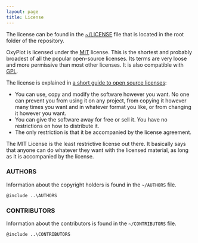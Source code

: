 ```yaml
---
layout: page
title: License
---
```


The license can be found in the [~/LICENSE][license] file that is located in the root folder of the repository.

OxyPlot is licensed under the [MIT][mit] license. This is the shortest and probably broadest of all the popular open-source licenses. Its terms are very loose and more permissive than most other licenses. It is also compatible with [GPL][gpl].

The license is explained in [a short guide to open source licenses][guide]:

- You can use, copy and modify the software however you want. No one can prevent you from using it on any project, from copying it however many times you want and in whatever format you like, or from changing it however you want.
- You can give the software away for free or sell it. You have no restrictions on how to distribute it.
- The only restriction is that it be accompanied by the license agreement.

The MIT License is the least restrictive license out there. It basically says that anyone can do whatever they want with the licensed material, as long as it is accompanied by the license.

### AUTHORS

Information about the copyright holders is found in the `~/AUTHORS` file. 

```
@include ..\AUTHORS
```

### CONTRIBUTORS

Information about the contributors is found in the `~/CONTRIBUTORS` file. 

```
@include ..\CONTRIBUTORS
```

[license]: https://raw.githubusercontent.com/oxyplot/oxyplot/master/LICENSE
[guide]: http://www.smashingmagazine.com/2010/03/24/a-short-guide-to-open-source-and-similar-licenses/
[mit]: http://en.wikipedia.org/wiki/MIT_License
[gpl]: http://en.wikipedia.org/wiki/GPL
